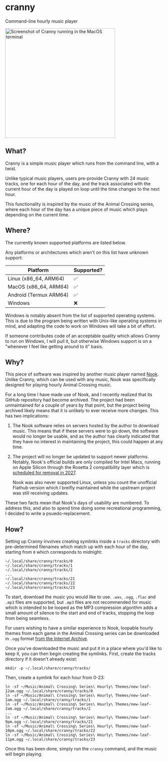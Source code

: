 # cranny

Command-line hourly music player

<img width="350" alt="Screenshot of Cranny running in the MacOS terminal" src="https://github.com/user-attachments/assets/9f198aa2-d2ea-4445-ac09-ec8105040b82" />

## What?

Cranny is a simple music player which runs from the command line, with a twist.

Unlike typical music players, users pre-provide Cranny with 24 music tracks, one for each hour of the day, and the track associated with the current hour of the day is played on loop until the time changes to the next hour.

This functionality is inspired by the music of the Animal Crossing series, where each hour of the day has a unique piece of music which plays depending on the current time.

## Where?

The currently known supported platforms are listed below.

Any platforms or architectures which aren't on this list have unknown support:

|Platform              |Supported?|
|----------------------|----------|
|Linux (x86_64, ARM64) |✅        |
|MacOS (x86_64, ARM64) |✅        |
|Android (Termux ARM64)|✅        |
|Windows               |❌        |

Windows is notably absent from the list of supported operating systems. This is due to the program being written with Unix-like operating systems in mind, and adapting the code to work on Windows will take a bit of effort.

If someone contributes code of an acceptable quality which allows Cranny to run on Windows, I will pull it, but otherwise Windows support is on a "whenever I feel like getting around to it" basis.

## Why?

This piece of software was inspired by another music player named [Nook](https://github.com/mn6/nook-desktop). Unlike Cranny, which can be used with any music, Nook was specifically designed for playing hourly Animal Crossing music.

For a long time I have made use of Nook, and I recently realized that its GitHub repository had become archived. The project had been unmaintained for a couple of years by that point, but the project being archived likely means that it is unlikely to ever receive more changes. This has two implications:

1. The Nook software relies on servers hosted by the author to download music. This means that if these servers were to go down, the software would no longer be usable, and as the author has clearly indicated that they have no interest in maintaining the project, this could happen at any time.
2. The project will no longer be updated to support newer platforms. Notably, Nook's official builds are only compiled for Intel Macs, running on Apple Silicon through the Rosetta 2 compatibility layer which is [scheduled for removal in 2027](https://www.macrumors.com/2025/06/10/apple-to-phase-out-rosetta-2/).

   Nook was also never supported Linux, unless you count the unofficial Flathub version which I breifly maintained while the upstream project was still receiving updates.

These two facts mean that Nook's days of usability are numbered. To address this, and also to spend time doing some recreational programming, I decided to write a psuedo-replacement.

## How?

Setting up Cranny involves creating symlinks inside a `tracks` directory with pre-determined filenames which match up with each hour of the day, starting from `0` which corresponds to midnight:

```
~/.local/share/cranny/tracks/0
~/.local/share/cranny/tracks/1
~/.local/share/cranny/tracks/2
...
~/.local/share/cranny/tracks/21
~/.local/share/cranny/tracks/22
~/.local/share/cranny/tracks/23
```

To start, download the music you would like to use. `.wav`, `.ogg`, `.flac` and `.mp3` files are supported, but `.mp3` files are not recommended for music which is intended to be looped as the MP3 compression algorithm adds a small amount of silence to the start and end of tracks, stopping the loop from being seamless.

For users wishing to have a similar experience to Nook, loopable hourly themes from each game in the Animal Crossing series can be downloaded in `.ogg` format [from the Internet Archive](https://archive.org/details/animal-crossing-series-hourly-themes).

Once you've downloaded the music and put it in a place where you'd like to keep it, you can then begin creating the symlinks. First, create the tracks directory if it doesn't already exist:

```
mkdir -p ~/.local/share/cranny/tracks/
```
Then, create a symlink for each hour from 0-23:
```
ln -sf ~/Music/Animal\ Crossing\ Series\ Hourly\ Themes/new-leaf-12am.ogg ~/.local/share/cranny/tracks/0
ln -sf ~/Music/Animal\ Crossing\ Series\ Hourly\ Themes/new-leaf-1am.ogg ~/.local/share/cranny/tracks/1
ln -sf ~/Music/Animal\ Crossing\ Series\ Hourly\ Themes/new-leaf-2am.ogg ~/.local/share/cranny/tracks/2
...
ln -sf ~/Music/Animal\ Crossing\ Series\ Hourly\ Themes/new-leaf-9pm.ogg ~/.local/share/cranny/tracks/21
ln -sf ~/Music/Animal\ Crossing\ Series\ Hourly\ Themes/new-leaf-10pm.ogg ~/.local/share/cranny/tracks/22
ln -sf ~/Music/Animal\ Crossing\ Series\ Hourly\ Themes/new-leaf-11pm.ogg ~/.local/share/cranny/tracks/23
```

Once this has been done, simply run the `cranny` command, and the music will begin playing.
